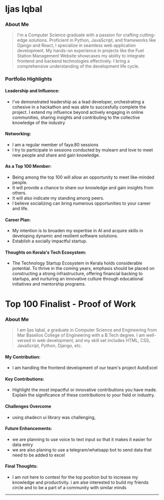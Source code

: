 # Ijas Iqbal 

### About Me

> I'm a Computer Science graduate with a passion for crafting cutting-edge solutions. Proficient in Python, JavaScript, and frameworks like Django and React, I specialize in seamless web application development. My hands-on experience in projects like the Fuel Station Management Website showcases my ability to integrate frontend and backend technologies effectively. I bring a comprehensive understanding of the development life cycle. 


### Portfolio Highlights



#### Leadership and Influence: 

- I've demonstrated leadership as a lead developer, orchestrating a cohesive in a hackathon and was able to succesfully complete the project. I extend my influence beyond actively engaging in online communities, sharing insights and contributing to the collective knowledge of the industry

#### Networking: 

- I am a regular member of faya:80 sessions
- I try to participate in sessions conducted by mulearn and love to meet new people and share and gain knowledge.

#### As a Top 100 Member:

- Being among the top 100 will allow an opportunity to meet like-minded people.
- It will provide a chance to share our knowledge and gain insights from others.
- It will also indicate my standing among peers.
- I believe socializing can bring numerous opportunities to your career and life.

#### Career Plan: 

- My intention is to broaden my expertise in AI and acquire skills in developing dynamic and resilient software solutions.
- Establish a socially impactful startup.

#### Thoughts on Kerala's Tech Ecosystem: 

- The Technology Startup Ecosystem in Kerala holds considerable potential. To thrive in the coming years, emphasis should be placed on constructing a strong infrastructure, offering financial backing to startups, and nurturing an innovative culture through educational initiatives and mentorship programs.


# Top 100 Finalist -  Proof of Work

### About Me 
> I am Ijas Iqbal, a graduate in Computer Science and Engineering from Mar Baselios College of Engineering with a B.Tech degree. I am well-versed in web development, and my skill set includes HTML, CSS, JavaScript, Python, Django, etc.

#### My Contribution:
- I am handling the frontend development of our team's project AutoExcel
#### Key Contributions:
- Highlight the most impactful or innovative contributions you have made. Explain the significance of these contributions to your field or industry.

#### Challenges Overcome
- using shadecn ui library was challenging,

#### Future Enhancements:
- we are planning to use voice to text input so that it makes it easier for data entry
- we are also planing to use a telegram/whatsapp bot to send data that need to be added to excel
#### Final Thoughts:
- I am not here to contest for the top position but to increase my knowledge and productivity. i am alse interested to build my friends circle and to be a part of a community with similar minds
---
